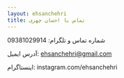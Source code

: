 ```yaml
---
layout: ehsanchehri
title: تماس با احسان چهری
---
```


شماره تماس و تلگرام: 09381029914

آدرس ایمیل: ehsanchehri@gmail.com

اینستاگرام: instagram.com/ehsanchehri
